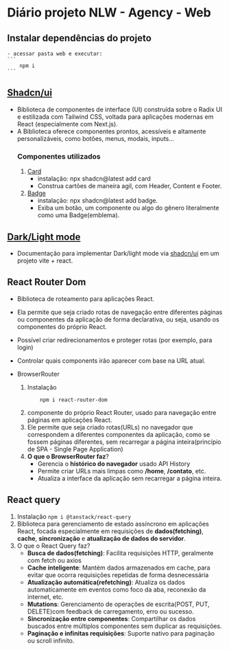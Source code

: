 # Diário projeto NLW - Agency - Web

## Instalar dependências do projeto
    - acessar pasta web e executar:
    ```
        npm i
    ```

## [Shadcn/ui](https://ui.shadcn.com/)
- Biblioteca de componentes de interface (UI) construída sobre o Radix UI e estilizada com Tailwind CSS, voltada para aplicações modernas em React (especialmente com Next.js).
- A Biblioteca oferece componentes prontos, acessíveis e altamente personalizáveis, como botões, menus, modais, inputs...
    ### Componentes utilizados
    1. [Card]('https://ui.shadcn.com/docs/components/card')
       * instalação: npx shadcn@latest add card
       * Construa cartões de maneira agil, com Header, Content e Footer.
    2. [Badge]('https://ui.shadcn.com/docs/components/badge')
       * instalação: npx shadcn@latest add badge.
       * Exiba um botão, um componente ou algo do gênero literalmente como uma Badge(emblema).

## [Dark/Light mode](https://ui.shadcn.com/docs/dark-mode/vite) 
- Documentação para implementar Dark/light mode via [shadcn/ui](https://ui.shadcn.com/) em um projeto vite + react.

## React Router Dom
- Biblioteca de roteamento para aplicações React.
- Ela permite que seja criado rotas de navegação entre diferentes páginas ou componentes da aplicação de forma declarativa, ou seja, usando os componentes do próprio React.
- Possível criar redirecionamentos e proteger rotas (por exemplo, para login)
- Controlar quais components irão aparecer com base na URL atual.

- BrowserRouter
  1. Instalação
        ```
            npm i react-router-dom
        ```
  2. componente do próprio React Router, usado para navegação entre páginas em aplicações React.
  3. Ele permite que seja criado rotas(URLs) no navegador que correspondem a diferentes componentes da aplicação, como se fossem páginas diferentes, sem recarregar a página inteira(princípio de SPA - Single Page Application)
  4. **O que o BrowserRouter faz**?
     * Gerencia o **histórico do navegador** usado API History
     * Permite criar URLs mais limpas como **/home**, **/contato**, etc.
     * Atualiza a interface da aplicação sem recarregar a página inteira.

## React query
1. Instalação
        ```
            npm i @tanstack/react-query
        ```
3. Biblioteca para gerenciamento de estado assíncrono em aplicações React, focada especialmente em requisições de **dados(fetching)**, **cache**, **sincronização** e **atualização de dados do servidor**.
4. O que o React Query faz?
   * **Busca de dados(fetching)**: Facilita requisições HTTP, geralmente com fetch ou axios
   * **Cache inteligente**: Mantém dados armazenados em cache, para evitar que ocorra requisições repetidas de forma desnecessária
   * **Atualização automática(refetching)**: Atualiza os dados automaticamente em eventos como foco da aba, reconexão da internet, etc.
   * **Mutations**: Gerenciamento de operações de escrita(POST, PUT, DELETE)com feedback de carregamento, erro ou sucesso.
   * **Sincronização entre componentes**: Compartilhar os dados buscados entre múltiplos componentes sem duplicar as requisições.
   * **Paginação e infinitas requisições**: Suporte nativo para paginação ou scroll infinito.


<!-- https://gist.github.com/sidneyroberto/5f0b837c2d27f791fc494c164d2a7d74 -->
<!-- https://github.com/rocketseat-education/nlw-agents-aulas-server -->
<!-- https://github.com/rocketseat-education/nlw-agents-aulas-web -->

<!-- https://www.youtube.com/watch?v=pynRw8RzqcQ -->